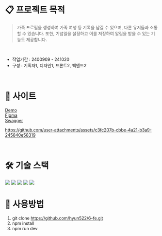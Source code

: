 
# 📋 프로젝트 목적 
> 가족 프로필을 생성하여 가족 여행 등 기록을 남길 수 있으며, 다른 유저들과 소통할 수 있습니다. 또한, 기념일을 설정하고 이를 저장하여 알림을 받을 수 있는 기능도 제공합니다.

<br /> 

- 작업기간 : 2400909 - 241020
- 구성 : 기획자1, 디자인1, 프론트2, 백엔드2

<br />

# 🔗 사이트
[Demo](http://13.209.88.22:3000/) <br />
[Figma](https://www.figma.com/design/6YFtCqf064pX9La4sdwuxX/final?node-id=1-1614&node-type=frame&t=5AzrjJdueJBiecdV-0)<br />
[Swagger](http://13.209.88.22:8080/swagger-ui/index.html#/travel-controller/updateTravel)<br />







https://github.com/user-attachments/assets/c3fc207b-cbbe-4a21-b3a9-245840e58319



<br />

# 🛠️ 기술 스택

<img src="https://img.shields.io/badge/Next.js-61DAFB?style=flat-square&logo=React&logoColor=white">
<img src="https://img.shields.io/badge/scss-yellow?style=flat-square&logo=taliwind&logoColor=white">
<img src="https://img.shields.io/badge/typescript-green?style=flat-square&logo=StyledComponents&logoColor=white">
<img src="https://img.shields.io/badge/tansquery-black?style=flat-square&logo=StyledComponents&logoColor=white">
<img src="https://img.shields.io/badge/redux-purple?style=flat-square&logo=StyledComponents&logoColor=white">


<br />




# 📜 사용방법

1. git clone https://github.com/hyun522/6-fe.git
2. npm install
3. npm run dev





<br />




